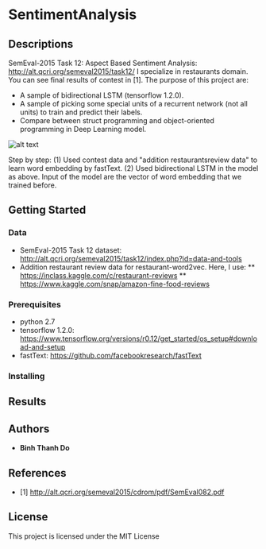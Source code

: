 # SentimentAnalysis

## Descriptions
SemEval-2015 Task 12: Aspect Based Sentiment Analysis: http://alt.qcri.org/semeval2015/task12/
I specialize in restaurants domain. You can see final results of contest in [1].
The purpose of this project are:
* A sample of bidirectional LSTM (tensorflow 1.2.0).
* A sample of picking some special units of a recurrent network (not all units) to train and predict their labels. 
* Compare between struct programming and object-oriented programming in Deep Learning model.

![alt text](https://github.com/peace195/SentimentAnalysis/blob/master/model.png)

Step by step:
(1) Used contest data and "addition restaurantsreview data" to learn word embedding by fastText.
(2) Used bidirectional LSTM in the model as above. Input of the model are the vector of word embedding that we trained before.

## Getting Started

### Data
* SemEval-2015 Task 12 dataset: http://alt.qcri.org/semeval2015/task12/index.php?id=data-and-tools
* Addition restaurant review data for restaurant-word2vec. Here, I use:
	** https://inclass.kaggle.com/c/restaurant-reviews
	** https://www.kaggle.com/snap/amazon-fine-food-reviews

### Prerequisites
* python 2.7
* tensorflow 1.2.0: https://www.tensorflow.org/versions/r0.12/get_started/os_setup#download-and-setup
* fastText: https://github.com/facebookresearch/fastText

### Installing

## Results

## Authors

* **Binh Thanh Do** 

## References
* [1] http://alt.qcri.org/semeval2015/cdrom/pdf/SemEval082.pdf

## License

This project is licensed under the MIT License